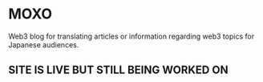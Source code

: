 # MOXO 

Web3 blog for translating articles or information regarding web3 topics for Japanese audiences.

## SITE IS LIVE BUT STILL BEING WORKED ON